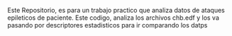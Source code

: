 Este Repositorio, es para un trabajo practico que analiza datos de ataques epileticos de paciente. 
Este codigo, analiza los archivos chb.edf y los va pasando por descriptores estadisticos para ir comparando los datps
